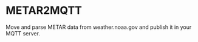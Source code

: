 METAR2MQTT
==========

Move and parse METAR data from weather.noaa.gov and publish it in your MQTT server.